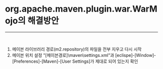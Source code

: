 <h1>org.apache.maven.plugin.war.WarMojo의 해결방안</h1><hr>
<br>

<ol>
<li>메이븐 라이브러리 경로(m2.repository)의 파일을 전부 지우고 다시 시작</li>
<li>메이븐 위치 설정 "[메이븐경로]\maven\settings.xml"과 [eclispe]-[Window]-[Preferences]-[Maven]-[User Settings]가 제대로 되어 있는지 확인</li>
</ol>
